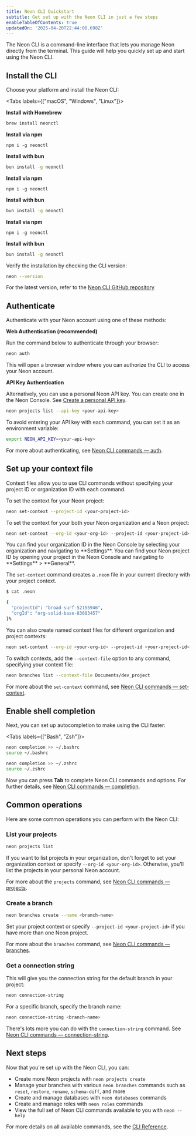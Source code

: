 ```yaml
---
title: Neon CLI Quickstart
subtitle: Get set up with the Neon CLI in just a few steps
enableTableOfContents: true
updatedOn: '2025-04-20T22:44:00.698Z'
---
```


The Neon CLI is a command-line interface that lets you manage Neon directly from the terminal. This guide will help you quickly set up and start using the Neon CLI.

<Steps>

## Install the CLI

Choose your platform and install the Neon CLI:

<Tabs labels={["macOS", "Windows", "Linux"]}>

<TabItem>

**Install with Homebrew**

```bash
brew install neonctl
```

**Install via npm**

```shell
npm i -g neonctl
```

**Install with bun**

```bash
bun install -g neonctl
```

</TabItem>

<TabItem>

**Install via npm**

```shell
npm i -g neonctl
```

**Install with bun**

```bash
bun install -g neonctl
```

</TabItem>

<TabItem>

**Install via npm**

```shell
npm i -g neonctl
```

**Install with bun**

```bash
bun install -g neonctl
```

</TabItem>

</Tabs>

Verify the installation by checking the CLI version:

```bash
neon --version
```

For the latest version, refer to the [Neon CLI GitHub repository](https://github.com/neondatabase/neonctl)

## Authenticate

Authenticate with your Neon account using one of these methods:

**Web Authentication (recommended)**

Run the command below to authenticate through your browser:

```bash
neon auth
```

This will open a browser window where you can authorize the CLI to access your Neon account.

**API Key Authentication**

Alternatively, you can use a personal Neon API key. You can create one in the Neon Console. See [Create a personal API key](https://neon.tech/docs/manage/api-keys#create-a-personal-api-key).

```bash
neon projects list --api-key <your-api-key>
```

To avoid entering your API key with each command, you can set it as an environment variable:

```bash
export NEON_API_KEY=<your-api-key>
```

For more about authenticating, see [Neon CLI commands — auth](/docs/reference/cli-auth).

## Set up your context file

Context files allow you to use CLI commands without specifying your project ID or organization ID with each command.

To set the context for your Neon project:

```bash
neon set-context --project-id <your-project-id>
```

To set the context for your both your Neon organization and a Neon project:

```bash
neon set-context --org-id <your-org-id> --project-id <your-project-id>
```

<Admonition type="info">
You can find your organization ID in the Neon Console by selecting your organization and navigating to **Settings**. You can find your Neon project ID by opening your project in the Neon Console and navigating to **Settings** > **General**.
</Admonition>

The `set-context` command creates a `.neon` file in your current directory with your project context.

```bash
$ cat .neon

{
  "projectId": "broad-surf-52155946",
  "orgId": "org-solid-base-83603457"
}%
```

You can also create named context files for different organization and project contexts:

```bash
neon set-context --org-id <your-org-id> --project-id <your-project-id> --context-file dev_project
```

To switch contexts, add the `--context-file` option to any command, specifying your context file:

```bash
neon branches list --context-file Documents/dev_project
```

For more about the `set-context` command, see [Neon CLI commands — set-context](/docs/reference/cli-set-context).

## Enable shell completion

Next, you can set up autocompletion to make using the CLI faster:

<Tabs labels={["Bash", "Zsh"]}>

<TabItem>

```bash
neon completion >> ~/.bashrc
source ~/.bashrc
```

</TabItem>

<TabItem>

```bash
neon completion >> ~/.zshrc
source ~/.zshrc
```

</TabItem>

</Tabs>

Now you can press **Tab** to complete Neon CLI commands and options. For further details, see [Neon CLI commands — completion](/docs/reference/cli-completion).

## Common operations

Here are some common operations you can perform with the Neon CLI:

### List your projects

```bash
neon projects list
```

If you want to list projects in your organization, don't forget to set your organization context or specify `--org-id <your-org-id>`. Otherwise, you'll list the projects in your personal Neon account.

For more about the `projects` command, see [Neon CLI commands — projects](/docs/reference/cli-projects).

### Create a branch

```bash
neon branches create --name <branch-name>
```

Set your project context or specify `--project-id <your-project-id>` if you have more than one Neon project.

For more about the `branches` command, see [Neon CLI commands — branches](/docs/reference/cli-branches).

### Get a connection string

This will give you the connection string for the default branch in your project:

```bash
neon connection-string
```

For a specific branch, specify the branch name:

```bash
neon connection-string <branch-name>
```

There's lots more you can do with the `connection-string` command. See [Neon CLI commands — connection-string](/docs/reference/cli-connection-string).

## Next steps

Now that you're set up with the Neon CLI, you can:

- Create more Neon projects with `neon projects create`
- Manage your branches with various `neon branches` commands such as `reset`, `restore`, `rename`, `schema-diff`, and more
- Create and manage databases with `neon databases` commands
- Create and manage roles with `neon roles` commands
- View the full set of Neon CLI commands available to you with `neon --help`

For more details on all available commands, see the [CLI Reference](/docs/reference/neon-cli).

</Steps>
